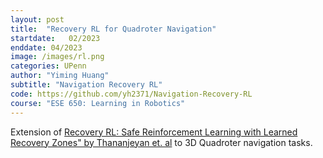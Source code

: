 ```yaml
---
layout: post
title:  "Recovery RL for Quadroter Navigation"
startdate:   02/2023
enddate: 04/2023
image: /images/rl.png
categories: UPenn
author: "Yiming Huang"
subtitle: "Navigation Recovery RL"
code: https://github.com/yh2371/Navigation-Recovery-RL
course: "ESE 650: Learning in Robotics"
---
```


Extension of <a href="https://arxiv.org/abs/2010.15920">Recovery RL: Safe Reinforcement Learning with Learned Recovery Zones" by Thananjeyan et. al</a> to 3D Quadroter navigation tasks.
